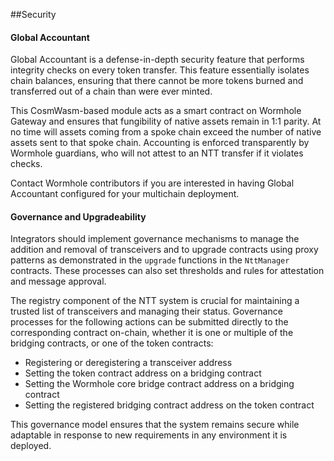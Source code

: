 ##Security

#### Global Accountant

Global Accountant is a defense-in-depth security feature that performs integrity checks on every token transfer. This feature essentially isolates chain balances, ensuring that there cannot be more tokens burned and transferred out of a chain than were ever minted.

This CosmWasm-based module acts as a smart contract on Wormhole Gateway and ensures that fungibility of native assets remain in 1:1 parity. At no time will assets coming from a spoke chain exceed the number of native assets sent to that spoke chain. Accounting is enforced transparently by Wormhole guardians, who will not attest to an NTT transfer if it violates checks.

Contact Wormhole contributors if you are interested in having Global Accountant configured for your multichain deployment.

#### Governance and Upgradeability

Integrators should implement governance mechanisms to manage the addition and removal of transceivers and to upgrade contracts using proxy patterns as demonstrated in the `upgrade` functions in the `NttManager` contracts. These processes can also set thresholds and rules for attestation and message approval.
    
The registry component of the NTT system is crucial for maintaining a trusted list of transceivers and managing their status. Governance processes for the following actions can be submitted directly to the corresponding contract on-chain, whether it is one or multiple of the bridging contracts, or one of the token contracts:

*    Registering or deregistering a transceiver address
*    Setting the token contract address on a bridging contract
*    Setting the Wormhole core bridge contract address on a bridging contract
*    Setting the registered bridging contract address on the token contract

 
This governance model ensures that the system remains secure while adaptable in response to new requirements in any environment it is deployed.
